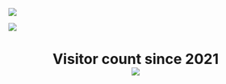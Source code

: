 ![](https://camo.githubusercontent.com/2977bb36d55350ec31f7b6b9c7bcd8f1653f0aa4/68747470733a2f2f6d65646961312e74656e6f722e636f6d2f696d616765732f32336165616161333461666435393164656565366331363363393663623065652f74656e6f722e6769663f6974656d69643d37323230363033)

![](https://github-readme-stats.vercel.app/api?username=RANKTW&amp;show_icons=true&theme=radical)

<p> 
  <h1 align="center">Visitor count since 2021<br>
  <img src="https://profile-counter.glitch.me/RANKTW/count.svg" />
    </h1>
</p>

<!--
**RANKTW/RANKTW** is a ✨ _special_ ✨ repository because its `README.md` (this file) appears on your GitHub profile.

Here are some ideas to get you started:

- 🔭 I’m currently working on ...
- 🌱 I’m currently learning ...
- 👯 I’m looking to collaborate on ...
- 🤔 I’m looking for help with ...
- 💬 Ask me about ...
- 📫 How to reach me: ...
- 😄 Pronouns: ...
- ⚡ Fun fact: ...
### Hi there 👋
-->
